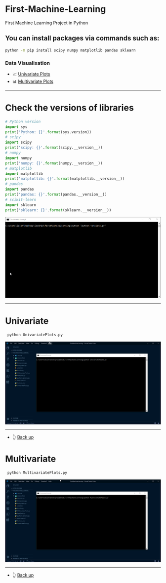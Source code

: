 # First-Machine-Learning
First Machine Learning Project in Python

## You can install packages via commands such as:

```bash
python -m pip install scipy numpy matplotlib pandas sklearn
```

### Data Visualixation
* :chart_with_upwards_trend: [Univariate Plots](#Univariate)
* :bar_chart: [Multivariate Plots](#Multivariate)
***
# Check the versions of libraries
```python
# Python version
import sys
print('Python: {}'.format(sys.version))
# scipy
import scipy
print('scipy: {}'.format(scipy.__version__))
# numpy
import numpy
print('numpy: {}'.format(numpy.__version__))
# matplotlib
import matplotlib
print('matplotlib: {}'.format(matplotlib.__version__))
# pandas
import pandas
print('pandas: {}'.format(pandas.__version__))
# scikit-learn
import sklearn
print('sklearn: {}'.format(sklearn.__version__))
```
![Alt Text](https://github.com/ofuen/First-Machine-Learning/blob/master/screenshots/2019-01-16_13-40-53.gif)
***

# Univariate
```bash
 python UnivariatePlots.py 
```
![Alt Text](https://github.com/ofuen/First-Machine-Learning/blob/master/screenshots/UnivariatePlots.gif)
***
* :point_up_2: [Back up](#First-Machine-Learning)


# Multivariate
```bash
 python MultivariatePlots.py
```
![Alt Text](https://github.com/ofuen/First-Machine-Learning/blob/master/screenshots/MultivariatePlots.gif)
***
* :point_up_2: [Back up](#First-Machine-Learning)
